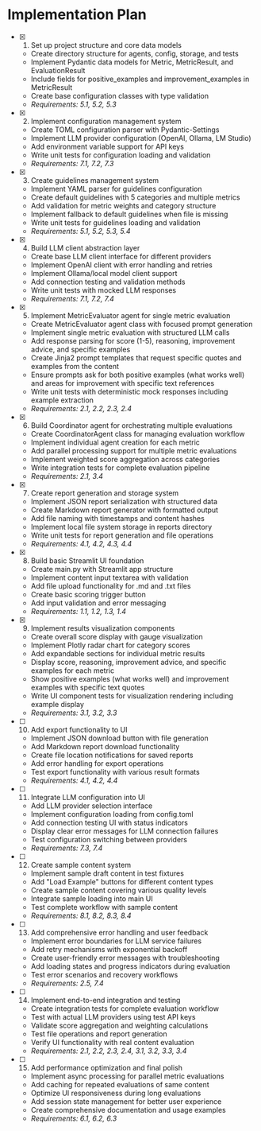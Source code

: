 # Implementation Plan

- [x] 1. Set up project structure and core data models
  - Create directory structure for agents, config, storage, and tests
  - Implement Pydantic data models for Metric, MetricResult, and EvaluationResult
  - Include fields for positive_examples and improvement_examples in MetricResult
  - Create base configuration classes with type validation
  - _Requirements: 5.1, 5.2, 5.3_

- [x] 2. Implement configuration management system
  - Create TOML configuration parser with Pydantic-Settings
  - Implement LLM provider configuration (OpenAI, Ollama, LM Studio)
  - Add environment variable support for API keys
  - Write unit tests for configuration loading and validation
  - _Requirements: 7.1, 7.2, 7.3_

- [x] 3. Create guidelines management system
  - Implement YAML parser for guidelines configuration
  - Create default guidelines with 5 categories and multiple metrics
  - Add validation for metric weights and category structure
  - Implement fallback to default guidelines when file is missing
  - Write unit tests for guidelines loading and validation
  - _Requirements: 5.1, 5.2, 5.3, 5.4_

- [x] 4. Build LLM client abstraction layer
  - Create base LLM client interface for different providers
  - Implement OpenAI client with error handling and retries
  - Implement Ollama/local model client support
  - Add connection testing and validation methods
  - Write unit tests with mocked LLM responses
  - _Requirements: 7.1, 7.2, 7.4_

- [x] 5. Implement MetricEvaluator agent for single metric evaluation
  - Create MetricEvaluator agent class with focused prompt generation
  - Implement single metric evaluation with structured LLM calls
  - Add response parsing for score (1-5), reasoning, improvement advice, and specific examples
  - Create Jinja2 prompt templates that request specific quotes and examples from the content
  - Ensure prompts ask for both positive examples (what works well) and areas for improvement with specific text references
  - Write unit tests with deterministic mock responses including example extraction
  - _Requirements: 2.1, 2.2, 2.3, 2.4_

- [x] 6. Build Coordinator agent for orchestrating multiple evaluations
  - Create CoordinatorAgent class for managing evaluation workflow
  - Implement individual agent creation for each metric
  - Add parallel processing support for multiple metric evaluations
  - Implement weighted score aggregation across categories
  - Write integration tests for complete evaluation pipeline
  - _Requirements: 2.1, 3.4_

- [x] 7. Create report generation and storage system
  - Implement JSON report serialization with structured data
  - Create Markdown report generator with formatted output
  - Add file naming with timestamps and content hashes
  - Implement local file system storage in reports directory
  - Write unit tests for report generation and file operations
  - _Requirements: 4.1, 4.2, 4.3, 4.4_

- [x] 8. Build basic Streamlit UI foundation
  - Create main.py with Streamlit app structure
  - Implement content input textarea with validation
  - Add file upload functionality for .md and .txt files
  - Create basic scoring trigger button
  - Add input validation and error messaging
  - _Requirements: 1.1, 1.2, 1.3, 1.4_

- [x] 9. Implement results visualization components
  - Create overall score display with gauge visualization
  - Implement Plotly radar chart for category scores
  - Add expandable sections for individual metric results
  - Display score, reasoning, improvement advice, and specific examples for each metric
  - Show positive examples (what works well) and improvement examples with specific text quotes
  - Write UI component tests for visualization rendering including example display
  - _Requirements: 3.1, 3.2, 3.3_

- [ ] 10. Add export functionality to UI
  - Implement JSON download button with file generation
  - Add Markdown report download functionality
  - Create file location notifications for saved reports
  - Add error handling for export operations
  - Test export functionality with various result formats
  - _Requirements: 4.1, 4.2, 4.4_

- [ ] 11. Integrate LLM configuration into UI
  - Add LLM provider selection interface
  - Implement configuration loading from config.toml
  - Add connection testing UI with status indicators
  - Display clear error messages for LLM connection failures
  - Test configuration switching between providers
  - _Requirements: 7.3, 7.4_

- [ ] 12. Create sample content system
  - Implement sample draft content in test fixtures
  - Add "Load Example" buttons for different content types
  - Create sample content covering various quality levels
  - Integrate sample loading into main UI
  - Test complete workflow with sample content
  - _Requirements: 8.1, 8.2, 8.3, 8.4_

- [ ] 13. Add comprehensive error handling and user feedback
  - Implement error boundaries for LLM service failures
  - Add retry mechanisms with exponential backoff
  - Create user-friendly error messages with troubleshooting
  - Add loading states and progress indicators during evaluation
  - Test error scenarios and recovery workflows
  - _Requirements: 2.5, 7.4_

- [ ] 14. Implement end-to-end integration and testing
  - Create integration tests for complete evaluation workflow
  - Test with actual LLM providers using test API keys
  - Validate score aggregation and weighting calculations
  - Test file operations and report generation
  - Verify UI functionality with real content evaluation
  - _Requirements: 2.1, 2.2, 2.3, 2.4, 3.1, 3.2, 3.3, 3.4_

- [ ] 15. Add performance optimization and final polish
  - Implement async processing for parallel metric evaluations
  - Add caching for repeated evaluations of same content
  - Optimize UI responsiveness during long evaluations
  - Add session state management for better user experience
  - Create comprehensive documentation and usage examples
  - _Requirements: 6.1, 6.2, 6.3_